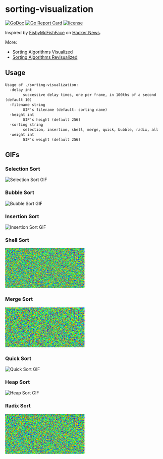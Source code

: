 # sorting-visualization

[![GoDoc](https://godoc.org/github.com/invzhi/sorting-visualization?status.svg)](https://godoc.org/github.com/invzhi/sorting-visualization)
[![Go Report Card](https://goreportcard.com/badge/github.com/invzhi/sorting-visualization)](https://goreportcard.com/report/github.com/invzhi/sorting-visualization)
[![license](https://img.shields.io/github/license/invzhi/sorting-visualization.svg)]()

Inspired by [FishyMcFishFace](https://imgur.com/t/rainbow/RM3wl) on [Hacker News](https://news.ycombinator.com/item?id=15423202).

More:

- [Sorting Algorithms Visualized](https://imgur.com/a/voutF)
- [Sorting Algorithms Revisualized](https://imgur.com/gallery/GD5gi)

## Usage
```
Usage of ./sorting-visualization:
  -delay int
    	successive delay times, one per frame, in 100ths of a second (default 10)
  -filename string
    	GIF's filename (default: sorting name)
  -height int
    	GIF's height (default 256)
  -sorting string
    	selection, insertion, shell, merge, quick, bubble, radix, all
  -weight int
    	GIF's weight (default 256)
```

## GIFs

### Selection Sort
![Selection Sort GIF](gifs/selection.gif)

### Bubble Sort
![Bubble Sort GIF](gifs/bubble.gif)

### Insertion Sort
![Insertion Sort GIF](gifs/insertion.gif)

### Shell Sort
![Shell Sort GIF](gifs/shell.gif)

### Merge Sort
![Merge Sort GIF](gifs/merge.gif)

### Quick Sort
![Quick Sort GIF](gifs/quick.gif)

### Heap Sort
![Heap Sort GIF](gifs/heap.gif)

### Radix Sort
![Radix Sort GIF](gifs/radix.gif)
